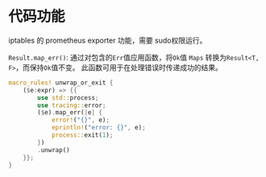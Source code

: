 # 代码功能

iptables 的 prometheus exporter 功能，需要 sudo权限运行。


`Result.map_err()`: 通过对包含的`Err`值应用函数，将`Ok`值 `Maps` 转换为`Result<T, F>`，而保持`Ok`值不变。 此函数可用于在处理错误时传递成功的结果。
```rust
macro_rules! unwrap_or_exit {
    ($e:expr) => {{
        use std::process;
        use tracing::error;
        ($e).map_err(|e| {
            error!("{}", e);
            eprintln!("error: {}", e);
            process::exit(1);
        })
        .unwrap()
    }};
}
```